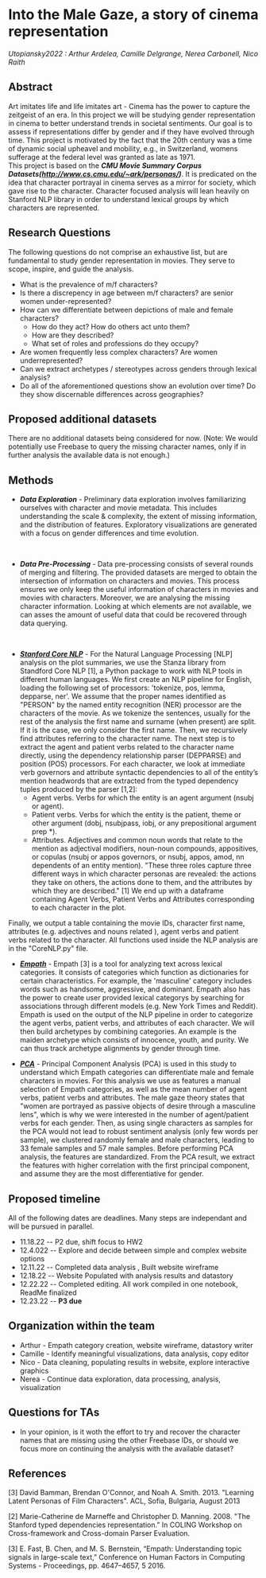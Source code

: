 # Into the Male Gaze, a story of cinema representation
*Utopiansky2022 : Arthur Ardelea, Camille Delgrange, Nerea Carbonell, Nico Raith*


## Abstract
Art imitates life and life imitates art - Cinema has the power to capture the zeitgeist of an era. In this project we will be studying gender representation in cinema to better understand trends in societal sentiments. Our goal is to assess if representations differ by gender and if they have evolved through time. This project is motivated by the fact that the 20th century was a time of dynamic social upheavel and mobility, e.g., in Switzerland, womens sufferage at the federal level was granted as late as 1971.  <br />
This project is based on the ___CMU Movie Summary Corpus Datasets(http://www.cs.cmu.edu/~ark/personas/)___. It is predicated on the idea that character portrayal in cinema serves as a mirror for society, which gave rise to the character. Character focused analysis will lean heavily on Stanford NLP library in order to understand lexical groups by which characters are represented. <br />



## Research Questions
The following questions do not comprise an exhaustive list, but are fundamental to study gender representation in movies. They serve to scope, inspire, and guide the analysis.
* What is the prevalence of m/f characters?
* Is there a discrepency in age between m/f characters? are senior women under-represented?
* How can we differentiate between depictions of male and female characters? 
    + How do they act? How do others act unto them?
    + How are they described? 
    + What set of roles and professions do they occupy?
* Are women frequently less complex characters? Are women underrepresented? 
* Can we extract archetypes / stereotypes across genders through lexical analysis?
* Do all of the aforementioned questions show an evolution over time? Do they show discernable differences across geographies?  


## Proposed additional datasets
There are no additional datasets being considered for now. 
(Note: We would potentially use Freebase to query the missing character names, only if in further analysis the available data is not enough.)


## Methods
* ___Data Exploration___ - Preliminary data exploration involves familiarizing ourselves with character and movie metadata. This includes understanding the scale & complexity, the extent of missing information, and the distribution of features. Exploratory visualizations are generated with a focus on gender differences and time evolution.
<br />

* ___Data Pre-Processing___ - Data pre-processing consists of several rounds of merging and filtering. The provided datasets are merged to obtain the intersection of information on characters and movies. This process ensures we only keep the useful information of characters in movies and movies with characters. Moreover, we are analysing the missing character information. Looking at which elements are not available, we can asses the amount of useful data that could be recovered through data querying.
<br />

* ___[Stanford Core NLP](https://github.com/stanfordnlp/CoreNLP)___ - For the Natural Language Processing [NLP] analysis on the plot summaries, we use the Stanza library from Standford Core NLP [1], a Python package to work with NLP tools in different human languages. We first create an NLP pipeline for English, loading the following set of processors: 'tokenize, pos, lemma, depparse, ner'. We assume that the proper names identified as "PERSON" by the named entity recognition (NER) processor are the characters of the movie. As we tokenize the sentences, usually for the rest of the analysis the first name and surname (when present) are split. If it is the case, we only consider the first name. Then, we recursively find attributes referring to the character name. The next step is to extract the agent and patient verbs related to the character name directly, using the dependency relationship parser (DEPPARSE) and position (POS) processors. For each character, we look at immediate verb governors and attribute syntactic dependencies to all of the entity’s mention headwords that are extracted from the typed dependency tuples produced by the parser [1,2]:
    + Agent verbs. Verbs for which the entity is an agent argument (nsubj or agent).
    + Patient verbs. Verbs for which the entity is the patient, theme or other argument (dobj, nsubjpass, iobj, or any prepositional argument prep *).
    + Attributes. Adjectives and common noun words that relate to the mention as adjectival modifiers, noun-noun compounds, appositives, or copulas (nsubj or appos governors, or nsubj, appos, amod, nn dependents of an entity mention). "These three roles capture three different ways in which character personas are revealed: the actions they take on others, the actions done to them, and the attributes by which they are described." [1] We end up with a dataframe containing Agent Verbs, Patient Verbs and Attributes corresponding to each character in the plot.

Finally, we output a table containing the movie IDs, character first name, attributes (e.g. adjectives and nouns related ), agent verbs and patient verbs related to the character. All functions used inside the NLP analysis are in the "CoreNLP.py" file.
<br />

* ___[Empath](https://github.com/Ejhfast/empath-client)___ - Empath [3] is a tool for analyzing text across lexical categories. It consists of categories which function as dictionaries for certain characteristics. For example, the 'masculine' category includes words such as handsome, aggressive, and dominant. Empath also has the power to create user provided lexical categorys by searching for associations through different models (e.g.  New York Times and Reddit). Empath is used on the output of the NLP pipeline in order to categorize the agent verbs, patient verbs, and attributes of each character. We will then build archetypes by combining categories. An example is the maiden archetype which consists of innocence, youth, and purity. We can thus track archetype alignments by gender through time. 

* ___[PCA](https://scikit-learn.org/stable/modules/generated/sklearn.decomposition.PCA.html)___ - Principal Component Analysis (PCA) is used in this study to understand which Empath categories can differentiate male and female characters in movies. For this analysis we use as features a manual selection of Empath categories, as well as the mean number of agent verbs, patient verbs and attributes. The male gaze theory states that "women are portrayed as passive objects of desire through a masculine lens", which is why we were interested in the number of agent/patient verbs for each gender. Then, as using single characters as samples for the PCA would not lead to robust sentiment analysis (only few words per sample), we clustered randomly female and male characters, leading to 33 female samples and 57 male samples. Before performing PCA analysis, the features are standardized. From the PCA result, we extract the features with higher correlation with the first principal component, and assume they are the most differentiative for gender.



## Proposed timeline
All of the following dates are deadlines. Many steps are independant and will be pursued in parallel.
* 11.18.22 -- P2 due, shift focus to HW2
* 12.4.022 -- Explore and decide between simple and complex website options
* 12.11.22 -- Completed data analysis , Built website wireframe
* 12.18.22 -- Website Populated with analysis results and datastory 
* 12.22.22 -- Completed editing. All work compiled in one notebook, ReadMe finalized
* 12.23.22 -- **P3 due** 


## Organization within the team
* Arthur - Empath category creation, website wireframe, datastory writer
* Camille - Identify meaningful visualizations, data analysis, copy editor
* Nico - Data cleaning, populating results in website, explore interactive graphics
* Nerea - Continue data exploration, data processing, analysis, visualization


## Questions for TAs 
* In your opinion, is it woth the effort to try and recover the character names that are missing using the other Freebase IDs, or should we focus more on continuing the analysis with the available dataset?

## References

[3] David Bamman, Brendan O'Connor, and Noah A. Smith. 2013. "Learning Latent Personas of Film Characters". ACL, Sofia, Bulgaria, August 2013

[2] Marie-Catherine de Marneffe and Christopher D. Manning. 2008. "The Stanford typed dependencies representation." In COLING Workshop on Cross-framework and Cross-domain Parser Evaluation.

[3] E. Fast, B. Chen, and M. S. Bernstein, “Empath: Understanding topic signals in large-scale text,” Conference on Human Factors in Computing Systems - Proceedings, pp. 4647–4657, 5 2016.

